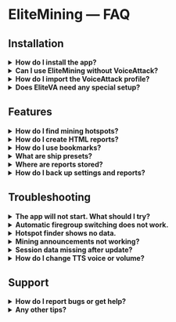 # EliteMining — FAQ

## Installation

<details>
<summary><b>How do I install the app?</b></summary>

Run EliteMiningSetup.exe and follow the installer.
</details>

<details>
<summary><b>Can I use EliteMining without VoiceAttack?</b></summary>

Yes. All features work in standalone mode except automated mining sequence control.
</details>

<details>
<summary><b>How do I import the VoiceAttack profile?</b></summary>

Open VoiceAttack → Profile → Import Profile. Select EliteMining-Profile.vap from the install folder.
</details>

<details>
<summary><b>Does EliteVA need any special setup?</b></summary>

Set Controls in Elite Dangerous to a saved Custom preset. This creates `Custom.binds` required by EliteVA.
</details>

## Features

<details>
<summary><b>How do I find mining hotspots?</b></summary>

Open the app → Hotspot Finder tab. Filter by minerals or ring type. Results show distance and overlap counts.
</details>

<details>
<summary><b>How do I create HTML reports?</b></summary>

Right-click any mining session in the Reports tab. Select Generate Detailed Report. Add screenshots if needed.
</details>

<details>
<summary><b>How do I use bookmarks?</b></summary>

Mining Session tab → Bookmarks. Save current location or search saved spots. Includes system and ring details.
</details>

<details>
<summary><b>What are ship presets?</b></summary>

Saved firegroup and timer configurations for different ships. Create and switch between setups quickly.
</details>

<details>
<summary><b>Where are reports stored?</b></summary>

Reports are saved to the `Reports/Mining Session/` folder inside the app installation folder.
</details>

<details>
<summary><b>How do I back up settings and reports?</b></summary>

Open the app → Backup & Restore. You can also copy the install folder to a safe location.
</details>

## Troubleshooting

<details>
<summary><b>The app will not start. What should I try?</b></summary>

Run the app as Administrator. Add an antivirus exclusion for the install folder. Reboot and try again.
</details>

<details>
<summary><b>Automatic firegroup switching does not work.</b></summary>

Make sure all firegroups A–H are populated in Elite Dangerous. Empty firegroups prevent automated switching even if you don't use them.
</details>

<details>
<summary><b>Hotspot finder shows no data.</b></summary>

Log out and back into Elite Dangerous once. Make sure the game journal files are accessible to the app.
</details>

<details>
<summary><b>Mining announcements not working?</b></summary>

Check Settings → Interface → Text-to-Speech. Test voice and volume. Enable announcement filters.
</details>

<details>
<summary><b>Session data missing after update?</b></summary>

Relog into Elite Dangerous once. The app refreshes location data on first login.
</details>

<details>
<summary><b>How do I change TTS voice or volume?</b></summary>

Open the app → Settings → Interface → Text-to-Speech. Choose a voice and set the volume.
</details>

## Support

<details>
<summary><b>How do I report bugs or get help?</b></summary>

Join the Discord server or open a GitHub issue. Include steps to reproduce and any relevant log files from the install folder.
</details>

<details>
<summary><b>Any other tips?</b></summary>

Keep the app updated. Create backups before major changes or updates.
</details>